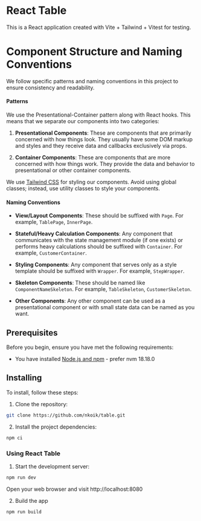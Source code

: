 # React Table

This is a React application created with Vite + Tailwind + Vitest for testing.

# Component Structure and Naming Conventions

We follow specific patterns and naming conventions in this project to ensure consistency and readability.

#### Patterns

We use the Presentational-Container pattern along with React hooks. This means that we separate our components into two categories:

1. **Presentational Components**: These are components that are primarily concerned with how things look. They usually have some DOM markup and styles and they receive data and callbacks exclusively via props.

2. **Container Components**: These are components that are more concerned with how things work. They provide the data and behavior to presentational or other container components.

We use [Tailwind CSS](https://tailwindcss.com/) for styling our components. Avoid using global classes; instead, use utility classes to style your components.

#### Naming Conventions

- **View/Layout Components**: These should be suffixed with `Page`. For example, `TablePage`, `InnerPage`.

- **Stateful/Heavy Calculation Components**: Any component that communicates with the state management module (if one exists) or performs heavy calculations should be suffixed with `Container`. For example, `CustomerContainer`.

- **Styling Components**: Any component that serves only as a style template should be suffixed with `Wrapper`. For example, `StepWrapper`.

- **Skeleton Components**: These should be named like `ComponentNameSkeleton`. For example, `TableSkeleton`, `CustomerSkeleton`.

- **Other Components**: Any other component can be used as a presentational component or with small state data can be named as you want.

## Prerequisites

Before you begin, ensure you have met the following requirements:

- You have installed [Node.js and npm](https://nodejs.org/en/download/) - prefer nvm 18.18.0

## Installing

To install, follow these steps:

1. Clone the repository:

```bash
git clone https://github.com/nkoik/table.git
```

2. Install the project dependencies:

```bash
npm ci
```

### Using React Table

1. Start the development server:

```bash
npm run dev
```

Open your web browser and visit http://localhost:8080

2. Build the app

```bash
npm run build
```
